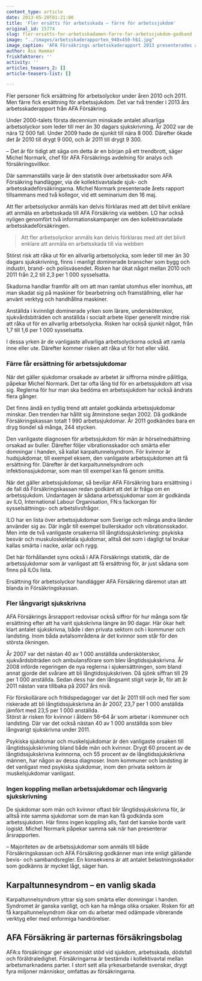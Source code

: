 ```yaml
---
content_type: article
date: 2013-05-20T01:21:00
title: 'Fler ersätts för arbetsskada – färre för arbetssjukdom'
original_id: 15774
slug: fler-ersatts-for-arbetsskadamen-farre-far-arbetssjukdom-godkand
image: "../images/arbetsskaderapporten_940x450-hb1.jpg"
image_caption: 'AFA Försäkrings arbetsskaderapport 2013 presenterades av Michel Normark, Per Anders Paulsson och Thomas Åkerström. '
author: Åsa Hammar
friskfaktorer: ''
activity: ''
articles_teasers_2: []
article-teasers-list: []

---
```


Fler personer fick ersättning för arbetsolyckor under åren 2010 och 2011. Men färre fick ersättning för arbetssjukdom. Det var två trender i 2013 års arbetsskaderapport från AFA Försäkring.

Under 2000-talets första decennium minskade antalet allvarliga arbetsolyckor som leder till mer än 30 dagars sjukskrivning. År 2002 var de nära 12 000 fall. Under 2009 hade de sjunkit till nära 8 000. Därefter ökade det år 2010 till drygt 9 000, och år 2011 till drygt 9 300.

– Det är för tidigt att säga om detta är en början på ett trendbrott, säger Michel Normark, chef för AFA Försäkrings avdelning för analys och försäkringsvillkor.

Där sammanställs varje år den statistik över arbetsskador som AFA Försäkring handlägger, via de kollektivavtalade sjuk- och arbetsskadeförsäkringarna. Michel Normark presenterade årets rapport tillsammans med två kollegor, vid ett seminarium den 16 maj.

Att fler arbetsolyckor anmäls kan delvis förklaras med att det blivit enklare att anmäla en arbetsskada till AFA Försäkring via webben. LO har också nyligen genomfört två informationskampanjer om den kollektivavtalade arbetsskadeförsäkringen.

> Att fler arbetsolyckor anmäls kan delvis förklaras med att det blivit enklare att anmäla en arbetsskada till via webben

Störst risk att råka ut för en allvarlig arbetsolycka, som leder till mer än 30 dagars sjukskrivning, finns i manligt dominerade branscher som bygg och industri, brand- och polisväsendet. Risken har ökat något mellan 2010 och 2011 från 2,2 till 2,3 per 1 000 sysselsatta.

Skadorna handlar framför allt om att man ramlat utomhus eller inomhus, att man skadat sig på maskiner för bearbetning och framställning, eller har använt verktyg och handhållna maskiner.

Anställda i kvinnligt dominerade yrken som lärare, undersköterskor, sjukvårdsbiträden och anställda i socialt arbete löper generellt mindre risk att råka ut för en allvarlig arbetsolycka. Risken har också sjunkit något, från 1,7 till 1,6 per 1 000 sysselsatta.

I dessa yrken är de vanligaste allvarliga arbetsolyckorna också att ramla inne eller ute. Därefter kommer risken att råka ut för hot eller våld.

### Färre får ersättning för arbetssjukdomar

När det gäller sjukdomar orsakade av arbetet är siffrorna mindre pålitliga, påpekar Michel Normark. Det tar ofta lång tid för en arbetssjukdom att visa sig. Reglerna för hur man ska bedöma en arbetssjukdom har också ändrats flera gånger.

Det finns ändå en tydlig trend att antalet godkända arbetssjukdomar minskar. Den trenden har hållit sig åtminstone sedan 2002. Då godkände Försäkringskassan totalt 1 990 arbetssjukdomar. År 2011 godkändes bara en dryg tiondel så många, 244 stycken.

Den vanligaste diagnosen för arbetssjukdom för män är hörselnedsättning orsakad av buller. Därefter följer vibrationsskador och smärta eller domningar i handen, så kallat karpaltunnelsyndrom. För kvinnor är hudsjukdomar, till exempel eksem, den vanligaste arbetssjukdomen att få ersättning för. Därefter är det karpaltunnelsyndrom och infektionssjukdomar, som man till exempel kan få genom smitta.

När det gäller arbetssjukdomar, så beviljar AFA Försäkring bara ersättning i de fall då Försäkringskassan redan godkänt att det är fråga om en arbetssjukdom. Undantagen är sådana arbetssjukdomar som är godkända av ILO, International Labour Organisation, FN:s fackorgan för sysselsättnings- och arbetslivsfrågor.

ILO har en lista över arbetssjukdomar som Sverige och många andra länder använder sig av. Där ingår till exempel bullerskador och vibrationsskador. Men inte de två vanligaste orsakerna till långtidssjukskrivning: psykiska besvär och muskuloskeletala sjukdomar, alltså det som i dagligt tal brukar kallas smärta i nacke, axlar och rygg.

Det här förhållandet syns också i AFA Försäkrings statistik, där de arbetssjukdomar som är vanligast att få ersättning för, är just sådana som finns på ILOs lista.

Ersättning för arbetsolyckor handlägger AFA Försäkring däremot utan att blanda in Försäkringskassan.

### Fler långvarigt sjukskrivna

AFA Försäkrings årsrapport redovisar också siffror för hur många som får ersättning efter att ha varit sjukskrivna längre än 90 dagar. Här ökar helt klart antalet sjukskrivna, både i den privata sektorn och i kommuner och landsting. Inom båda avtalsområdena är det kvinnor som står för den största ökningen.

År 2007 var det nästan 40 av 1 000 anställda undersköterskor, sjukvårdsbiträden och ambulansförare som blev långtidssjukskrivna. År 2008 införde regeringen de nya reglerna i sjukersättningen, som bland annat gjorde det svårare att bli långtidssjukskriven. Då sjönk siffran till 29 per 1 000 anställda. Sedan dess har den långsamt stigit varje år, för att år 2011 nästan vara tillbaka på 2007 års nivå.

För förskollärare och fritidspedagoger var det år 2011 till och med fler som riskerade att bli långtidssjukskrivna än år 2007, 23,7 per 1 000 anställda jämfört med 23,5 per 1 000 anställda.  
Störst är risken för kvinnor i åldern 56–64 år som arbetar i kommuner och landsting. Där var det också nästan 40 av 1 000 anställda som blev långvarigt sjukskrivna under 2011.

Psykiska sjukdomar och muskelsjukdomar är den vanligaste orsaken till långtidssjukskrivning bland både män och kvinnor. Drygt 60 procent av de långtidssjukskrivna kvinnorna, och 55 procent av de långtidssjukskrivna männen, har någon av dessa diagnoser. Inom kommuner och landsting är det vanligast med psykiska sjukdomar, inom den privata sektorn är muskelsjukdomar vanligast.

### Ingen koppling mellan arbetssjukdomar och långvarig sjukskrivning

De sjukdomar som män och kvinnor oftast blir långtidssjukskrivna för, är alltså inte samma sjukdomar som de man kan få godkända som arbetssjukdom. Här finns ingen koppling alls, fast det kanske borde varit logiskt. Michel Normark påpekar samma sak när han presenterar årsrapporten.

– Majoriteten av de arbetssjukdomar som anmäls till både Försäkringskassan och AFA Försäkring godkänner man inte enligt gällande bevis- och sambandsregler. En konsekvens är att antalet belastningsskador som godkänns är mycket lågt, säger han.

Karpaltunnesyndrom – en vanlig skada
------------------------------------

Karpaltunnelsyndrom yttrar sig som smärta eller domningar i handen. Syndromet är ganska vanligt, och kan ha många olika orsaker. Risken för att få karpaltunnelsyndrom ökar om du arbetar med odämpade vibrerande verktyg eller med enformiga handrörelser.

AFA Försäkring är parternas försäkringsbolag
--------------------------------------------

AFA:s försäkringar ger ekonomiskt stöd vid sjukdom, arbetsskada, dödsfall och föräldraledighet. Försäkringarna är bestämda i kollektivavtal mellan arbetsmarknadens parter. I stort sett alla yrkesarbetande svenskar, drygt fyra miljoner människor, omfattas av försäkringarna.


